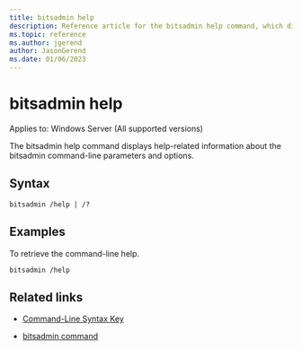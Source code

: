 ```yaml
---
title: bitsadmin help
description: Reference article for the bitsadmin help command, which displays the command-line usage.
ms.topic: reference
ms.author: jgerend
author: JasonGerend
ms.date: 01/06/2023
---
```


# bitsadmin help

Applies to: Windows Server (All supported versions) 

The bitsadmin help command displays help-related information about the bitsadmin command-line parameters and options.

## Syntax

```
bitsadmin /help | /?
```

## Examples

To retrieve the command-line help.

```
bitsadmin /help
```

## Related links

- [Command-Line Syntax Key](command-line-syntax-key.md)

- [bitsadmin command](bitsadmin.md)